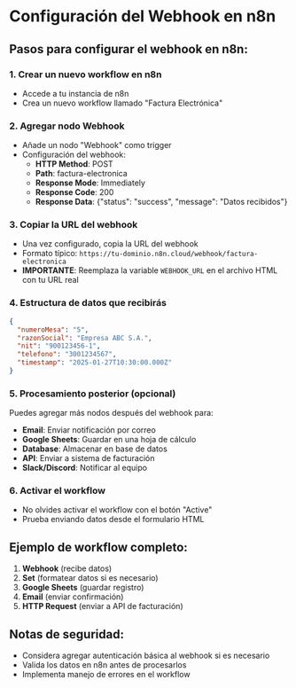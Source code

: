 # Configuración del Webhook en n8n

## Pasos para configurar el webhook en n8n:

### 1. Crear un nuevo workflow en n8n
- Accede a tu instancia de n8n
- Crea un nuevo workflow llamado "Factura Electrónica"

### 2. Agregar nodo Webhook
- Añade un nodo "Webhook" como trigger
- Configuración del webhook:
  - **HTTP Method**: POST
  - **Path**: factura-electronica
  - **Response Mode**: Immediately
  - **Response Code**: 200
  - **Response Data**: {"status": "success", "message": "Datos recibidos"}

### 3. Copiar la URL del webhook
- Una vez configurado, copia la URL del webhook
- Formato típico: `https://tu-dominio.n8n.cloud/webhook/factura-electronica`
- **IMPORTANTE**: Reemplaza la variable `WEBHOOK_URL` en el archivo HTML con tu URL real

### 4. Estructura de datos que recibirás

```json
{
  "numeroMesa": "5",
  "razonSocial": "Empresa ABC S.A.",
  "nit": "900123456-1",
  "telefono": "3001234567",
  "timestamp": "2025-01-27T10:30:00.000Z"
}
```

### 5. Procesamiento posterior (opcional)

Puedes agregar más nodos después del webhook para:

- **Email**: Enviar notificación por correo
- **Google Sheets**: Guardar en una hoja de cálculo
- **Database**: Almacenar en base de datos
- **API**: Enviar a sistema de facturación
- **Slack/Discord**: Notificar al equipo

### 6. Activar el workflow
- No olvides activar el workflow con el botón "Active"
- Prueba enviando datos desde el formulario HTML

## Ejemplo de workflow completo:

1. **Webhook** (recibe datos)
2. **Set** (formatear datos si es necesario)
3. **Google Sheets** (guardar registro)
4. **Email** (enviar confirmación)
5. **HTTP Request** (enviar a API de facturación)

## Notas de seguridad:
- Considera agregar autenticación básica al webhook si es necesario
- Valida los datos en n8n antes de procesarlos
- Implementa manejo de errores en el workflow